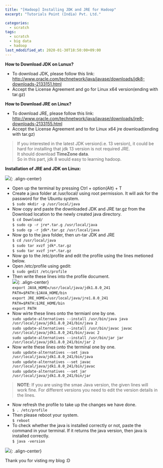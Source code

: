 ```yaml
---
title: "[Hadoop] Installing JDK and JRE for Hadoop"
excerpt: "Tutorials Point (India) Pvt. Ltd."

categories:
  - scratch
tags:
  - scratch
  - big data
  - hadoop
last_mdodified_at: 2020-01-30T18:50:00+09:00
---
```


**How to Download JDK on Lunux?**  
  - To download JDK, please follow this link: <http://www.oracle.com/technetwork/java/javase/downloads/jdk8-downloads-2133151.html>  
  - Accept the License Agreement and go for Linux x64 version(ending with tar.gz)  

**How to Download JRE on Linux?**  
  - To download JRE, please follow this link: <http://www.oracle.com/technetwork/java/javase/downloads/jre8-downloads-2133155.html>
  - Accept the License Agreement and to for Linux x64 jre download(ending with tar.gz)  

>If you interested in the latest JDK version(i.e. 13 version), it could be hard for installing that jdk 13 version is not required JRE.  
It should download **TimeZone data**.  
So in this part, jdk 8 would easy to learning hadoop.  

**Installation of JRE and JDK on Linux:**  

![](https://eliotjang.github.io/assets/images/hadoop/virtualbox/mkdir-java.png){: .align-center}

  - Open up the terminal by pressing Ctrl + option(Alt) + T
  - Create a java folder at /usr/local/ using root permission. It will ask for the password for the Ubuntu system.  
  `$ sudo mkdir -p /usr/local/java`
  - Now copy and paste the downloaded JDK and JRE tar.gz from the Download location to the newly created java directory.  
  `$ cd Download/`  
  `$ sudo cp -r jre*.tar.g /usr/local/java`  
  `$ sudo cp -r jdk*.tar.gz /usr/local/java`
  - Now go to the java folder, then un-tar JDK and JRE  
  `$ cd /usr/local/java`  
  `$ sudo tar xvzf jdk*.tar.gz`  
  `$ sudo tar xvzf jre*.tar.gz`
  - Now go to the /etc/profile and edit the profile using the lines metioned below.  
  - Open /etc/profile using gedit:  
  `$ sudo gedit /etc/profile`  
  - Then write these lines into the profile document.  
  ![](https://eliotjang.github.io/assets/images/hadoop/virtualbox/java-path.png){: .align-center}  
  `export JAVA_HOME=/usr/local/java/jdk1.8.0_241`  
  `PATH=$PATH:$JAVA_HOME/bin`  
  `export JRE_HOME=/usr/local/java/jre1.8.0_241`  
  `PATH=$PATH:$JRE_HOME/bin`  
  `export PATH`  
  - Now wirte these lines onto the termianl one by one.  
  `sudo update-alternatives --install /usr/bin/java java /usr/local/java/jdk1.8.0_241/bin/java 2`  
  `sudo update-alternatives --install /usr/bin/javac javac /usr/local/java/jdk1.8.0_241/bin/javac 2`  
  `sudo update-alternatives --install /usr/bin/jar jar /usr/local/java/jdk1.8.0_241/bin/jar 2`  
  - Now write these lines onto the terminal one by one.  
  `sudo update-alternatives --set java /usr/local/java/jdk1.8.0_241/bin/java`  
  `sudo update-alternatives --set javac /usr/local/java/jdk1.8.0_241/bin/javac`  
  `sudo update-alternatives --set jar /usr/local/java/jdk1.8.0_241/bin/jar`  
  >**NOTE**: If you are using the smae Java version, the given lines will work fine. For different versions you need to edit the version details in the lines.  
  - Now refresh the profile to take up the changes we have done.  
  `$ . /etc/profile`  
  - Then please reboot your system.  
  `$ reboot`  
  - To check whether the java is installed correctly or not, paste the command in your terminal. If it returns the java version, then java is installed correctly.  
  `$ java -version`  

![](https://eliotjang.github.io/assets/images/hadoop/virtualbox/installed-java.png){: .align-center}  

Thank you for visting my blog :D  


